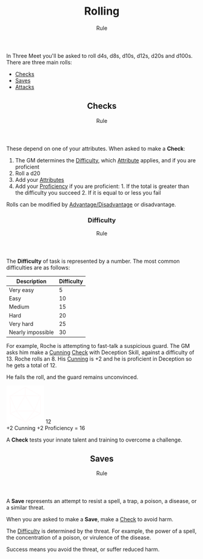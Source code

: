 <header>

# Rolling

<p class="subheading">Rule</p>

</header>

In Three Meet you'll be asked to roll d4s, d8s, d10s, d12s, d20s and d100s. There are three main rolls:

 * [Checks](pages/rules/rolling.md?id=checks)
 * [Saves](pages/rules/rolling.md?id=saves)
 * [Attacks](pages/combat/attacks.md)

<header>

## Checks

<p class="subheading">Rule</p>

</header>

These depend on one of your attributes. When asked to make a **Check**:

  1. The GM determines the [Difficulty](#difficulty), which [Attribute](pages/characters/attributes.md) applies, and if you are proficient
  1. Roll a d20
  2. Add your [Attributes](pages/characters/attributes.md)
  3. Add your [Proficiency](pages/rules/proficiency.md) if you are proficient:
    1. If the total is greater than the difficulty you succeed
    2. If it is equal to or less you fail

Rolls can be modified by [Advantage/Disadvantage](pages/rules/advantage.md) or disadvantage.

<header>

### Difficulty

<p class="subheading">Rule</p>

</header>

The **Difficulty** of task is represented by a number. The most common difficulties are as follows:

| Description       | Difficulty  |
| ----------------- | ----------- |
| Very easy         | 5           |
| Easy              | 10          |
| Medium            | 15          |
| Hard              | 20          |
| Very hard         | 25          |
| Nearly impossible | 30          |

For example, Roche is attempting to fast-talk a suspicious guard. The GM asks him make a [Cunning](pages/characters/attributes.md?id=cunning) [Check](pages/rules/rolling.md?id=checks) with Deception Skill, against a difficulty of 13. Roche rolls an 8. His [Cunning](pages/characters/attributes.md?id=cunning) is +2 and he is proficient in Deception so he gets a total of 12.

He fails the roll, and the guard remains unconvinced.

<div class="example-roll">
  <div class="roll">
    <img src="assets/images/d20.svg" style="width: 100px;">
    <span class="result">12</span>
  </div>
  <span class="bonus">+2 <span class="caption">Cunning</span></span>
  <span class="bonus">+2 <span class="caption">Proficiency</span></span>
  =
  16
</div>

A **Check** tests your innate talent and training to overcome a challenge.

<header>

## Saves

<p class="subheading">Rule</p>

</header>

A **Save** represents an attempt to resist a spell, a trap, a poison, a disease, or a similar threat.

When you are asked to make a **Save**, make a [Check](pages/rules/rolling.md?id-checks) to avoid harm.

The [Difficulty](#difficulty) is determined by the threat. For example, the power of a spell, the concentration of a poison, or virulence of the disease.

Success means you avoid the threat, or suffer reduced harm.
